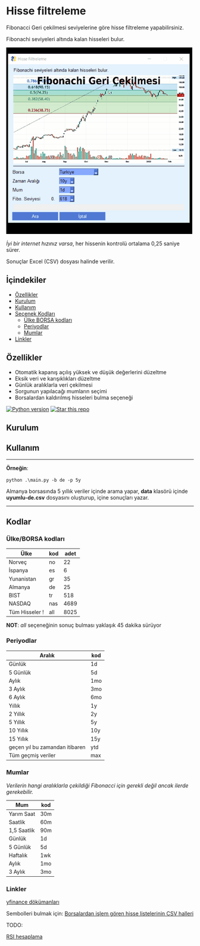 # Hisse filtreleme

Fibonacci Geri çekilmesi seviyelerine göre hisse filtreleme yapabilirsiniz.

Fibonachi seviyeleri altında kalan hisseleri bulur.

![screen](screen.gif)

_İyi bir internet hızınız varsa_, her hissenin kontrolü ortalama 0,25 saniye sürer.

Sonuçlar Excel (CSV) dosyası halinde verilir.

## İçindekiler

- [Özellikler](#ozellikler)
- [Kurulum](#kurulum)
- [Kullanım](#kullanim)
- [Seçenek Kodları](#kodlar)
  - [Ülke BORSA kodları](#ulke)
  - [Periyodlar](#periyodlar)
  - [Mumlar](#mumlar)
- [Linkler](#linkler)

<h2 id="ozellikler">Özellikler</h2>

- Otomatik kapanış açılış yüksek ve düşük değerlerini düzeltme
- Eksik veri ve karışıklıkları düzeltme
- Günlük aralıklarla veri çekilmesi
- Sorgunun yapılacağı mumların seçimi
- Borsalardan kaldırılmış hisseleri bulma seçeneği

<a target="new" href="https://pypi.python.org/pypi/yfinance"><img border=0 src="https://img.shields.io/badge/python-3,%203.1+-blue.svg?style=flat" alt="Python version"></a>
<a target="new" href="https://github.com/kaanguru/hisse-filtreleme"><img border=0 src="https://img.shields.io/github/stars/kaanguru/hisse-filtreleme.svg?style=social&label=Star&maxAge=60" alt="Star this repo"></a>

## Kurulum

<h2 id="kullanim">Kullanım</h2>

---

**Örneğin**:

 `python .\main.py -b de -p 5y`

 Almanya borsasında 5 yıllık veriler içinde arama yapar, **data** klasörü içinde **uyumlu-de.csv** dosyasını oluşturup, içine sonuçları yazar.

---

## Kodlar

<h3 id="ulke"> Ülke/BORSA kodları</h3>

| Ülke | kod|adet|
-------|----|----|
| Norveç |no|22|
| İspanya | es |6|
| Yunanistan |gr |35|
| Almanya |de |25|
| BIST |tr |518|
| NASDAQ |nas |4689|
| Tüm Hisseler ! |all |8025|

**NOT**: _all_ seçeneğinin sonuç bulması yaklaşık 45 dakika sürüyor

### Periyodlar

| Aralık | kod|
|----------|----|
| Günlük   |1d|
| 5 Günlük | 5d |
| Aylık    |1mo |
| 3 Aylık  |3mo |
| 6 Aylık  |6mo |
| Yıllık   |1y |
| 2 Yıllık |2y |
| 5 Yıllık |5y |
| 10 Yıllık|10y |
| 15 Yıllık|15y |
| geçen yıl bu zamandan itibaren |ytd |
| Tüm geçmiş veriler |max |

### Mumlar

_Verilerin hangi aralıklarla çekildiği Fibonacci için gerekli değil ancak ilerde gerekebilir._

| Mum  | kod|
|----------|---|
| Yarım Saat |30m|
| Saatlik |60m|
| 1,5 Saatlik |90m|
| Günlük  |1d |
| 5 Günlük   |5d |
| Haftalık |1wk |
| Aylık |1mo |
| 3 Aylık|3mo |

### Linkler

[yfinance dökümanları](https://openbase.com/python/yfinance/documentation)

Sembolleri bulmak için:
[Borsalardan işlem gören hisse listelerinin CSV halleri](https://www.nasdaq.com/market-activity/stocks/screener)

TODO:

[RSI hesaplama](https://www.alpharithms.com/relative-strength-index-rsi-in-python-470209/)

